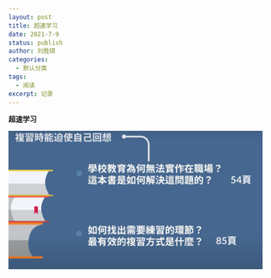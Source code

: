 ```yaml
---
layout: post
title: 超速学习
date: 2021-7-9
status: publish
author: 刘胜琪
categories: 
  - 默认分类
tags: 
  - 阅读
excerpt: 记录
---
```


**超速学习**

![image-20210709190101020](超速学习.assets/image-20210709190101020-1625828462920.png)
